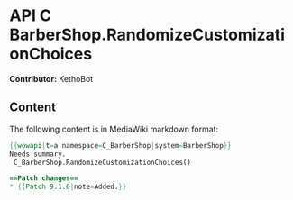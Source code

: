 # API C BarberShop.RandomizeCustomizationChoices

**Contributor:** KethoBot

## Content

The following content is in MediaWiki markdown format:

```mediawiki
{{wowapi|t=a|namespace=C_BarberShop|system=BarberShop}}
Needs summary.
 C_BarberShop.RandomizeCustomizationChoices()

==Patch changes==
* {{Patch 9.1.0|note=Added.}}
```